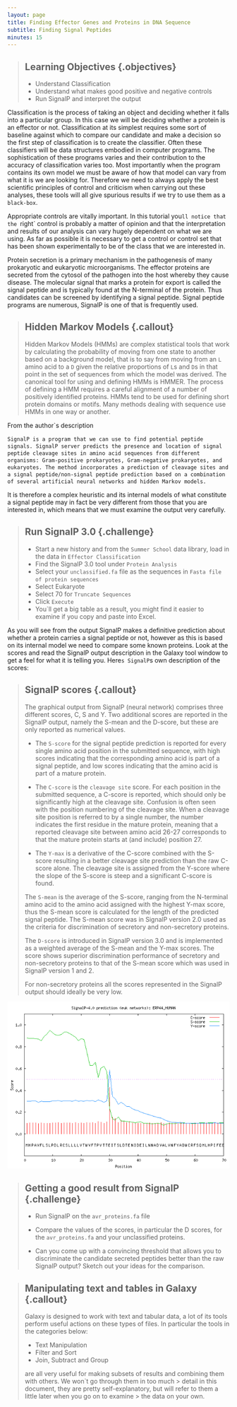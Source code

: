 ```yaml
---
layout: page
title: Finding Effector Genes and Proteins in DNA Sequence
subtitle: Finding Signal Peptides
minutes: 15
---
```


> ## Learning Objectives {.objectives}
>
> * Understand Classification
> * Understand what makes good positive and negative controls
> * Run SignalP and interpret the output
>


Classification is the process of taking an object and deciding whether it falls into a particular group. In this case we will be deciding whether a protein is an effector or not. Classification at its simplest requires some sort of baseline against which to compare our candidate and make a decision so the first step of classification is to create the classifier. Often these classifiers will be data structures embodied in computer programs. The sophistication of these programs varies and their contribution to the accuracy of classification varies too. Most importantly when the program contains its own model we must be aware of how that model can vary from what it is we are looking for. Therefore we need to always apply the best scientific principles of control and criticism when carrying out these analyses, these tools will all give spurious results if we try to use them as a `black-box`.

Appropriate controls are vitally important. In this tutorial you`ll notice that the `right` control is probably a matter of opinion and that the interpretation and results of our analysis can vary hugely dependent on what we are using. As far as possible it is necessary to get a control or control set that has been shown experimentally to be of the class that we are interested in.

Protein secretion is a primary mechanism in the pathogenesis of many prokaryotic and eukaryotic microorganisms. The effector proteins are secreted from the cytosol of the pathogen into the host whereby they cause disease. The molecular signal that marks a protein for export is called the signal peptide and is typically found at the N-terminal of the protein. Thus candidates can be screened by identifying a signal peptide. Signal peptide programs are numerous, SignalP is one of that is frequently used.

> ## Hidden Markov Models {.callout}
> Hidden Markov Models (HMMs) are complex statistical tools that work by calculating the probability of moving from one state to another based on a background model, that is to say from moving from an `L` amino acid to a `D` given the relative proportions of `L`s and `D`s in that point in the set of sequences from which the model was derived. The canonical tool for using and defining HMMs is HMMER. The process of defining a HMM requires a careful alignment of a number of positively identified proteins. HMMs tend to be used for defining short protein domains or motifs. Many methods dealing with sequence use HMMs in one way or another.
>

From the author`s description
~~~
SignalP is a program that we can use to find potential peptide signals. SignalP server predicts the presence and location of signal peptide cleavage sites in amino acid sequences from different organisms: Gram-positive prokaryotes, Gram-negative prokaryotes, and eukaryotes. The method incorporates a prediction of cleavage sites and a signal peptide/non-signal peptide prediction based on a combination of several artificial neural networks and hidden Markov models.
~~~

It is therefore a complex heuristic and its internal models of what constitute a signal peptide may in fact be very different from those that you are interested in, which means that we must examine the output very carefully.

> ## Run SignalP 3.0 {.challenge}
> + Start a new history and from the  `Summer School` data library, load in the data in `Effector Classification`
> + Find the SignalP 3.0 tool under `Protein Analysis`
> + Select your `unclassified.fa` file as the sequences in `Fasta file of protein sequences`
> + Select Eukaryote
> + Select 70 for `Truncate Sequences`
> + Click `Execute`
> + You`ll get a big table as a result, you might find it easier to examine if you copy and paste into Excel.

As you will see from the output SignalP makes a definitive prediction about whether a protein carries a signal peptide or not, however as this is based on its internal model we need to compare some known proteins. Look at the scores and read the SignalP output description in the Galaxy tool window to get a feel for what it is telling you. Here`s SignalP`s own description of the scores:

> ## SignalP scores {.callout}
> The graphical output from SignalP (neural network) comprises three different scores, C, S and Y. Two additional scores are reported in the SignalP output, namely the S-mean and the D-score, but these are only reported as numerical values.
>
>
> + The `S-score` for the signal peptide prediction is reported for every single amino acid position in the submitted sequence, with high scores indicating that the corresponding amino acid is part of a signal peptide, and low scores indicating that the amino acid is part of a mature protein.
>
> + The `C-score` is the `cleavage site` score.
> For each position in the submitted sequence, a C-score is reported, which should only be significantly high at the cleavage site. Confusion is often seen with the position numbering of the cleavage site. When a cleavage site position is referred to by a single number, the number indicates the first residue in the mature protein, meaning that a reported cleavage site between amino acid 26-27 corresponds to that the mature protein starts at (and include) position 27.
>
> + The `Y-max` is a derivative of the C-score combined with the S-score resulting in a better cleavage site prediction than the raw C-score alone.
> The cleavage site is assigned from the Y-score where the slope of the S-score is steep and a significant C-score is found.
>
> The `S-mean` is the average of the S-score, ranging from the N-terminal amino acid to the amino acid assigned with the highest Y-max score, thus the S-mean score is calculated for the length of the predicted signal peptide.
> The S-mean score was in SignalP version 2.0 used as the criteria for discrimination of secretory and non-secretory proteins.
>
> The `D-score` is introduced in SignalP version 3.0 and is implemented as a weighted average of the S-mean and the Y-max scores. The score shows superior discrimination performance of secretory and non-secretory proteins to that of the S-mean score which was used in SignalP version 1 and 2.
>
> For non-secretory proteins all the scores represented in the SignalP output should ideally be very low.

![SignalP output - note how the scores change at the cleavage site - the bit with the peaks. ](img/signalp.png)

> ## Getting a good result from SignalP {.challenge}
> + Run SignalP on the `avr_proteins.fa` file
>
>  + Compare the values of the scores, in particular the D scores, for the  `avr_proteins.fa` and your unclassified proteins.
> + Can you come up with a convincing threshold that allows you to discriminate the candidate secreted peptides better than the raw SignalP output? Sketch out your ideas for the comparison.

> ## Manipulating text and tables in Galaxy {.callout}
> Galaxy is designed to work with text and tabular data, a lot of its tools perform useful actions on these types of files. In particular the tools in the categories below:
>
> + Text Manipulation
> + Filter and Sort
> + Join, Subtract and Group
>
> are all very useful for making subsets of results and combining them with others. We won`t go through them in too much > detail in this document, they are pretty self-explanatory, but will refer to them a little later when you go on to examine > the data on your own.
